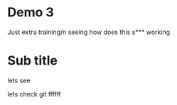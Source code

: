 # Demo 3

Just extra training/n
seeing how does this s*** working

# Sub title

lets see


lets check
git 
ffffff
